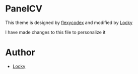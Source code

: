 # PanelCV

This theme is designed by [flexycodex](https://themeforest.net/item/flexyvcard-responsive-vcard-template-/7158750) and modified by [Locky](https://github.com/junlulocky)

I have made changes to this file to personalize it

# Author

- [Locky](https://github.com/junlulocky)
